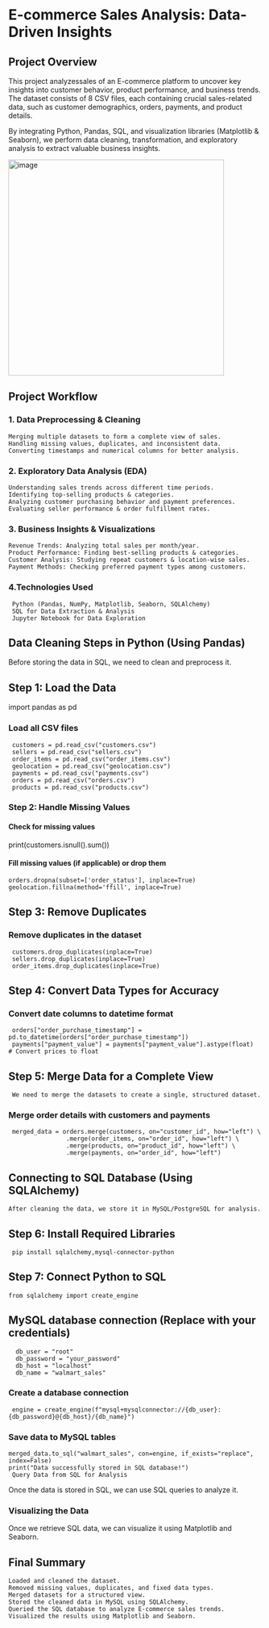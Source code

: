 # E-commerce Sales Analysis: Data-Driven Insights

## Project Overview
   This project analyzessales of an E-commerce platform to uncover key insights into customer behavior, product performance, and business 
   trends. The dataset consists of 8 CSV files, each containing crucial sales-related data, such as customer demographics, 
   orders, payments, and product details.

   By integrating Python, Pandas, SQL, and visualization libraries (Matplotlib & Seaborn), we perform data cleaning, 
   transformation, and exploratory analysis to extract valuable business insights.

   <img width="428" alt="image" src="https://github.com/user-attachments/assets/4e453bc0-722c-4fd1-a702-1d222fd9af88" />


## Project Workflow
### 1. Data Preprocessing & Cleaning
    
    Merging multiple datasets to form a complete view of sales.
    Handling missing values, duplicates, and inconsistent data.
    Converting timestamps and numerical columns for better analysis.

### 2. Exploratory Data Analysis (EDA)
 
    Understanding sales trends across different time periods.
    Identifying top-selling products & categories.
    Analyzing customer purchasing behavior and payment preferences.
    Evaluating seller performance & order fulfillment rates.

### 3. Business Insights & Visualizations

    Revenue Trends: Analyzing total sales per month/year.
    Product Performance: Finding best-selling products & categories.
    Customer Analysis: Studying repeat customers & location-wise sales.
    Payment Methods: Checking preferred payment types among customers.

  ### 4.Technologies Used
     
     Python (Pandas, NumPy, Matplotlib, Seaborn, SQLAlchemy)
     SQL for Data Extraction & Analysis
     Jupyter Notebook for Data Exploration

## Data Cleaning Steps in Python (Using Pandas)
Before storing the data in SQL, we need to clean and preprocess it.

  ## Step 1: Load the Data

import pandas as pd

### Load all CSV files
   
     customers = pd.read_csv("customers.csv")
     sellers = pd.read_csv("sellers.csv")
     order_items = pd.read_csv("order_items.csv")
     geolocation = pd.read_csv("geolocation.csv")
     payments = pd.read_csv("payments.csv")
     orders = pd.read_csv("orders.csv")
     products = pd.read_csv("products.csv")

### Step 2: Handle Missing Values

#### Check for missing values
print(customers.isnull().sum())

#### Fill missing values (if applicable) or drop them

    orders.dropna(subset=['order_status'], inplace=True)  
    geolocation.fillna(method='ffill', inplace=True)  
    
## Step 3: Remove Duplicates

### Remove duplicates in the dataset
  
     customers.drop_duplicates(inplace=True)
     sellers.drop_duplicates(inplace=True)
     order_items.drop_duplicates(inplace=True)
## Step 4: Convert Data Types for Accuracy

### Convert date columns to datetime format

     orders["order_purchase_timestamp"] = pd.to_datetime(orders["order_purchase_timestamp"])
     payments["payment_value"] = payments["payment_value"].astype(float)  # Convert prices to float
## Step 5: Merge Data for a Complete View
     We need to merge the datasets to create a single, structured dataset.


### Merge order details with customers and payments
     merged_data = orders.merge(customers, on="customer_id", how="left") \
                    .merge(order_items, on="order_id", how="left") \
                    .merge(products, on="product_id", how="left") \
                    .merge(payments, on="order_id", how="left")
                    
## Connecting to SQL Database (Using SQLAlchemy)
    After cleaning the data, we store it in MySQL/PostgreSQL for analysis.

## Step 6: Install Required Libraries

     pip install sqlalchemy,mysql-connector-python
## Step 7: Connect Python to SQL

    from sqlalchemy import create_engine

## MySQL database connection (Replace with your credentials)
   
      db_user = "root"
      db_password = "your_password"
      db_host = "localhost"
      db_name = "walmart_sales"

### Create a database connection
     engine = create_engine(f"mysql+mysqlconnector://{db_user}:{db_password}@{db_host}/{db_name}")

### Save data to MySQL tables
    merged_data.to_sql("walmart_sales", con=engine, if_exists="replace", index=False)
    print("Data successfully stored in SQL database!")
     Query Data from SQL for Analysis
Once the data is stored in SQL, we can use SQL queries to analyze it.

###  Visualizing the Data
Once we retrieve SQL data, we can visualize it using Matplotlib and Seaborn.

## Final Summary
    Loaded and cleaned the dataset.
    Removed missing values, duplicates, and fixed data types.
    Merged datasets for a structured view.
    Stored the cleaned data in MySQL using SQLAlchemy.
    Queried the SQL database to analyze E-commerce sales trends.
    Visualized the results using Matplotlib and Seaborn.
  
  
  
  
  
  
 
